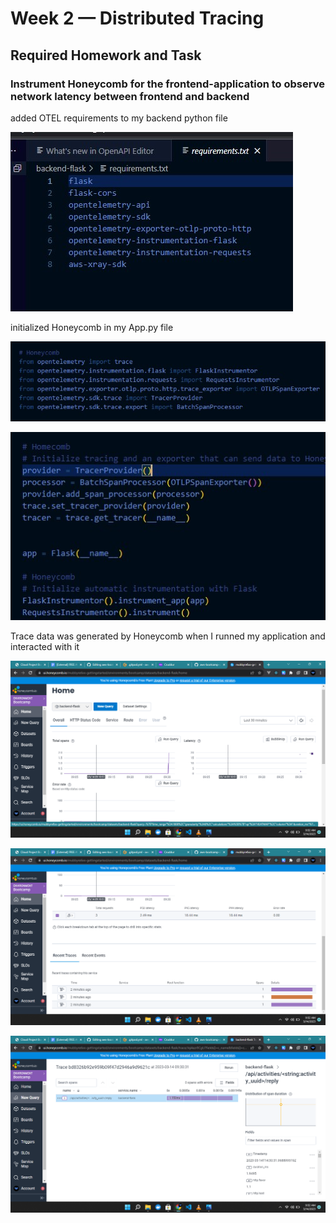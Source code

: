 # Week 2 — Distributed Tracing

## Required Homework and Task

### Instrument Honeycomb for the frontend-application to observe network latency between frontend and backend

added OTEL requirements to my backend python file

![OTEL requirements](/assets/otel-requirements.jpg)

initialized Honeycomb in my App.py file

![Honeycomb init](/assets/Honeycomb_init.jpg)

![Honeycomb init](/assets/Honeycomb_init-1.jpg)

Trace data was generated by Honeycomb when I runned my application and interacted with it

![Honeycombtrace](/assets/Honeycomb-trace.png)

![Honeycombtrace](/assets/Honeycomb-trace-2.png)

![Honeycombtrace](/assets/Honeycomb-trace-3.png)
